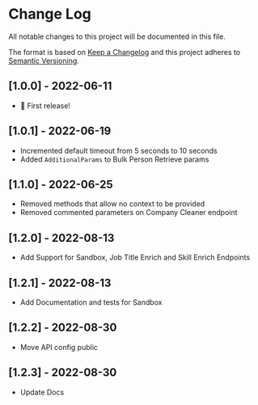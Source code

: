 # Change Log
All notable changes to this project will be documented in this file.

The format is based on [Keep a Changelog](http://keepachangelog.com/)
and this project adheres to [Semantic Versioning](http://semver.org/).

## [1.0.0] - 2022-06-11
- 🎉 First release!

## [1.0.1] - 2022-06-19
- Incremented default timeout from 5 seconds to 10 seconds
- Added `AdditionalParams` to Bulk Person Retrieve params

## [1.1.0] - 2022-06-25
- Removed methods that allow no context to be provided
- Removed commented parameters on Company Cleaner endpoint

## [1.2.0] - 2022-08-13
- Add Support for Sandbox, Job Title Enrich and Skill Enrich Endpoints

## [1.2.1] - 2022-08-13
- Add Documentation and tests for Sandbox

## [1.2.2] - 2022-08-30
- Move API config public

## [1.2.3] - 2022-08-30
- Update Docs
